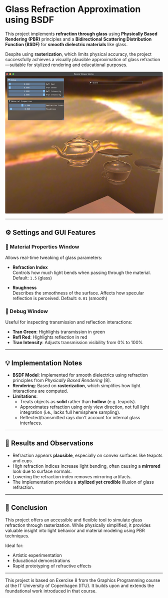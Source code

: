 # Glass Refraction Approximation using BSDF

This project implements **refraction through glass** using **Physically Based Rendering (PBR)** principles and a **Bidirectional Scattering Distribution Function (BSDF)** for **smooth dielectric materials** like glass.

Despite using **rasterization**, which limits physical accuracy, the project successfully achieves a visually plausible approximation of glass refraction—suitable for stylized rendering and educational purposes.

![Alt Text](screenshots/final-ior-1.5.png)

---

## ⚙️ Settings and GUI Features

### 🧪 Material Properties Window

Allows real-time tweaking of glass parameters:

- **Refraction Index**  
  Controls how much light bends when passing through the material. Default: `1.5` (glass)  

- **Roughness**  
  Describes the smoothness of the surface. Affects how specular reflection is perceived. Default: `0.01` (smooth)  

### 🐞 Debug Window

Useful for inspecting transmission and reflection interactions:

- **Tran Green**: Highlights transmission in green
- **Refl Red**: Highlights reflection in red
- **Tran Intensity**: Adjusts transmission visibility from 0% to 100%

---

## 💡 Implementation Notes

- **BSDF Model**: Implemented for smooth dielectrics using refraction principles from _Physically Based Rendering_ [8].
- **Rendering**: Based on **rasterization**, which simplifies how light interactions are computed.
- **Limitations**:
  - Treats objects as **solid** rather than **hollow** (e.g. teapots).
  - Approximates refraction using only view direction, not full light integration (i.e., lacks full hemisphere sampling).
  - Reflected/transmitted rays don't account for internal glass interfaces.

---

## 📸 Results and Observations

- Refraction appears **plausible**, especially on convex surfaces like teapots and cups.
- High refraction indices increase light bending, often causing a **mirrored** look due to surface normals.
- Lowering the refraction index removes mirroring artifacts.
- The implementation provides a **stylized yet credible** illusion of glass refraction.

---

## 🏁 Conclusion

This project offers an accessible and flexible tool to simulate glass refraction through rasterization. While physically simplified, it provides valuable insight into light behavior and material modeling using PBR techniques.

Ideal for:
- Artistic experimentation
- Educational demonstrations
- Rapid prototyping of refractive effects

---

This project is based on Exercise 8 from the Graphics Programming course at the IT University of Copenhagen (ITU). It builds upon and extends the foundational work introduced in that course.
